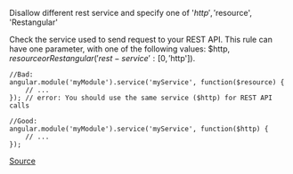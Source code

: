 Disallow different rest service and specify one of '$http', '$resource', 'Restangular'

Check the service used to send request to your REST API. This rule can have one parameter, with one of the following values: $http, $resource or Restangular ('rest-service': [0, '$http']).

```
//Bad:
angular.module('myModule').service('myService', function($resource) {
    // ...
}); // error: You should use the same service ($http) for REST API calls

//Good:
angular.module('myModule').service('myService', function($http) {
    // ...
});
```

[Source](https://github.com/EmmanuelDemey/eslint-plugin-angular/blob/HEAD/docs/rules/rest-service.md)
